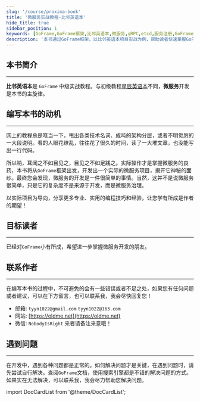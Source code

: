 ```yaml
---
slug: '/course/proxima-book'
title: '微服务实战教程-比邻英语本'
hide_title: true
sidebar_position: 1
keywords: [GoFrame,GoFrame框架,比邻英语本,微服务,gRPC,etcd,服务注册,GoFrame微服务,Golang微服务,Golang教程,编程技巧,项目开发,程序员入门,技术栈,软件开发,计算机科学]
description: '本书通过GoFrame框架，以比邻英语本项目实战为例，帮助读者快速掌握GoFrame微服务开发。适合已经对`GoFrame`小有所成，希望进一步掌握微服务开发的朋友。'
---
```


## 本书简介
---
**比邻英语本**是 `GoFrame` 中级实战教程。与初级教程[星辰英语本](../starbook/starbook.md)不同，**微服务**开发是本书的主旋律。

## 编写本书的动机
---
网上的教程总是哐当一下，甩出各类技术名词、成吨的架构分层，或者不明觉厉的一大段说明。看的人眼花缭乱，往往花了很久的时间，读了一大堆文章，也没能写出一行代码。

所以呐，耳闻之不如目见之，目见之不如足践之。实际操作才是掌握微服务的良药，本书将从`GoFrame`框架出发，开发出一个实际的微服务项目，揭开它神秘的面纱。最终您会发现，微服务的开发是一件很简单的事情。当然，这并不是说微服务很简单，只是它的复杂度不是来源于开发，而是微服务治理。

以实际项目为导向，分享更多专业、实用的编程技巧和经验，让您学有所成是作者的期望！

## 目标读者
---
已经对`GoFrame`小有所成，希望进一步掌握微服务开发的朋友。

## 联系作者
---
在编写本书的过程中，不可避免的会有一些错误或者不足之处，如果您有任何问题或者建议，可以在下方留言，也可以联系我，我会尽快回复您！
- 邮箱: `tyyn1022@gmail.com` `tyyn1022@163.com`
- 网站: [https://oldme.net](https://oldme.net)
- 微信: `NobodyIsRight` 来者请备注来意哦！

## 遇到问题
---
在开发中，遇到各种问题都是正常的。如何解决问题才是关键，在遇到问题时，请先尝试自行解决。查阅`GoFrame`文档，使用搜索引擎都是不错的解决问题的方式。如果实在无法解决，可以联系我，我会尽力帮助您解决问题。

import DocCardList from '@theme/DocCardList';